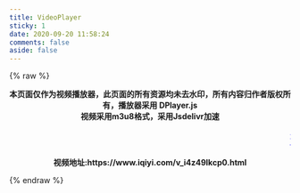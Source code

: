 ```yaml
---
title: VideoPlayer
sticky: 1
date: 2020-09-20 11:58:24
comments: false
aside: false
---
```

{% raw %}

<script>$(document).ready(function () {
    if(location.href.indexOf("#reloaded")==-1){
        location.href=location.href+"#reloaded";
        location.reload();
    }
})</script>
<center><p><strong>本页面仅作为视频播放器，此页面的所有资源均未去水印，所有内容归作者版权所有，播放器采用 DPlayer.js</strong><br><strong>视频采用m3u8格式，采用Jsdelivr加速</strong></p></center>

<marquee> <font size="5"> <font color="#0000FF">当</font> <font color="#FF0000">前</font> <font color="#FF7F00">正</font> <font color="#34A853">播</font> <font color="#9B30FF">放</font> <font color="#00C5CD">来自[</font> <font color="#D02090">爱</font> <font color="#00688B">奇</font> <font color="#34A853">艺</font><font color="#9B30FF">]</font> <font color="#00C5CD">的</font> <font color="#D02090">视</font> <font color="#0000FF">频</font> <font color="#00688B">!</font> <font color="#34A853">!</font> <font color="#00C5CD">!</font></font></marquee>

<center><strong><p>
    视频地址:https://www.iqiyi.com/v_i4z49lkcp0.html
    </p></strong></center>
<script src="https://cdn.jsdelivr.net/gh/MoePlayer/DPlayer/dist/DPlayer.min.js"></script>

<script src="https://cdn.jsdelivr.net/npm/jquery"></script>

<script src="https://cdn.jsdelivr.net/npm/hls.js"></script>

<div id="dplayer" class="dplayer-video dplayer dplayer-no-danmaku dplayer-paused"></div>

<script>
  $(function(){ 
    const dp = new DPlayer({
      container: document.getElementById('dplayer'),
      autoplay:!0,theme:"#42b983",loop:true,lang:"zh-cn",preload:"auto",volume:Number("0"),
      video: {
          url: 'https://vdoplay.52msr.cn/go/playlist.m3u8', //自己的m3u8地址
          type: 'hls',
          defaultQuality: 0,
          pic: 'https://pic5.iqiyipic.com/image/20210114/bc/4f/v_154295503_m_601_m2_260_360.jpg', //视频未播放前的封面
          thumbnails: 'thumbnails.jpg',
      },
  });
})
</script>


{% endraw %}